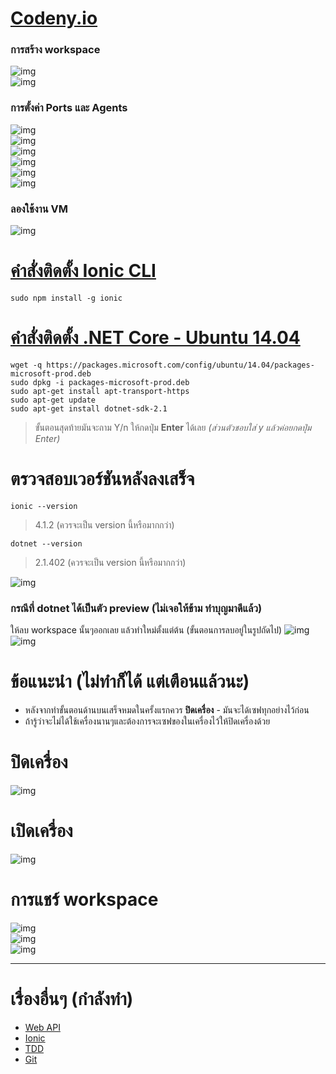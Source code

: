 # [Codeny.io](https://codenvy.io/dashboard/#)
### การสร้าง workspace  
![img](images/workspace01.PNG)  
![img](images/workspace02.PNG)  
### การตั้งค่า Ports และ Agents
![img](images/workspace03.PNG)  
![img](images/workspace04.PNG)  
![img](images/workspace05.PNG)  
![img](images/workspace06.PNG)  
![img](images/workspace07.PNG)  
![img](images/workspace08.PNG)  
### ลองใช้งาน VM  
![img](images/workspace09.PNG)

# [คำสั่งติดตั้ง Ionic CLI](https://ionicframework.com/getting-started#cli)  
```
sudo npm install -g ionic
```

# [คำสั่งติดตั้ง .NET Core - Ubuntu 14.04](https://www.microsoft.com/net/download/linux-package-manager/ubuntu14-04/sdk-current)
```
wget -q https://packages.microsoft.com/config/ubuntu/14.04/packages-microsoft-prod.deb
sudo dpkg -i packages-microsoft-prod.deb
sudo apt-get install apt-transport-https
sudo apt-get update
sudo apt-get install dotnet-sdk-2.1
```
> ขั้นตอนสุดท้ายมันจะถาม Y/n ให้กดปุ่ม **Enter** ได้เลย *(ส่วนตัวชอบใส่ y แล้วค่อยกดปุ่ม Enter)*

# ตรวจสอบเวอร์ชันหลังลงเสร็จ
```
ionic --version
```
> 4.1.2 (ควรจะเป็น version นี้หรือมากกว่า)

```
dotnet --version
```
> 2.1.402 (ควรจะเป็น version นี้หรือมากกว่า)

![img](images/workspace10.PNG)  

### กรณีที่ dotnet ได้เป็นตัว preview (ไม่เจอให้ข้าม ทำบุญมาดีแล้ว)
ให้ลบ workspace นั้นๆออกเลย แล้วทำใหม่ตั้งแต่ต้น (ขั้นตอนการลบอยู่ในรูปถัดไป)
![img](images/workspace03.PNG)  
![img](images/workspace11.PNG)  

# ข้อแนะนำ (ไม่ทำก็ได้ **แต่เตือนแล้วนะ**)
* หลังจากทำขั้นตอนด้านบนเสร็จหมดในครั้งแรกควร **ปิดเครื่อง** - มันจะได้เซฟทุกอย่างไว้ก่อน
* ถ้ารู้ว่าจะไม่ได้ใช้เครื่องนานๆและต้องการจะเซฟของในเครื่องไว้ให้ปิดเครื่องด้วย

# ปิดเครื่อง
![img](images/vm01.png)  

# เปิดเครื่อง
![img](images/vm02.png)  

# การแชร์ workspace
![img](images/workspace03.PNG)  
![img](images/workspace12.PNG)  
![img](images/workspace13.PNG)  

---
# เรื่องอื่นๆ (กำลังทำ)
* [Web API](#)
* [Ionic](#)
* [TDD](#)
* [Git](#)
